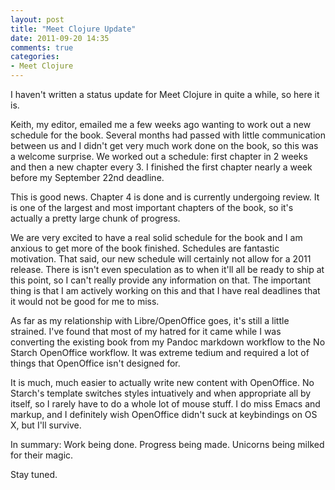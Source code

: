 ```yaml
---
layout: post
title: "Meet Clojure Update"
date: 2011-09-20 14:35
comments: true
categories: 
- Meet Clojure
---
```


I haven't written a status update for Meet Clojure in quite a while, so here it is.

Keith, my editor, emailed me a few weeks ago wanting to work out a new schedule for the book. Several months had passed with little communication between us and I didn't get very much work done on the book, so this was a welcome surprise. We worked out a schedule: first chapter in 2 weeks and then a new chapter every 3. I finished the first chapter nearly a week before my September 22nd deadline.

This is good news. Chapter 4 is done and is currently undergoing review. It is one of the largest and most important chapters of the book, so it's actually a pretty large chunk of progress.

We are very excited to have a real solid schedule for the book and I am anxious to get more of the book finished. Schedules are fantastic motivation. That said, our new schedule will certainly not allow for a 2011 release. There is isn't even speculation as to when it'll all be ready to ship at this point, so I can't really provide any information on that. The important thing is that I am actively working on this and that I have real deadlines that it would not be good for me to miss.

As far as my relationship with Libre/OpenOffice goes, it's still a little strained. I've found that most of my hatred for it came while I was converting the existing book from my Pandoc markdown workflow to the No Starch OpenOffice workflow. It was extreme tedium and required a lot of things that OpenOffice isn't designed for. 

It is much, much easier to actually write new content with OpenOffice. No Starch's template switches styles intuatively and when appropriate all by itself, so I rarely have to do a whole lot of mouse stuff. I do miss Emacs and markup, and I definitely wish OpenOffice didn't suck at keybindings on OS X, but I'll survive.

In summary: Work being done. Progress being made. Unicorns being milked for their magic.

Stay tuned.
